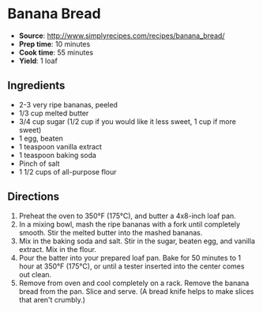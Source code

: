 # Banana Bread
 * **Source**: http://www.simplyrecipes.com/recipes/banana_bread/
 * **Prep time**: 10 minutes
 * **Cook time**: 55 minutes
 * **Yield**: 1 loaf

## Ingredients
 * 2-3 very ripe bananas, peeled
 * 1/3 cup melted butter
 * 3/4 cup sugar (1/2 cup if you would like it less sweet, 1 cup if more sweet)
 * 1 egg, beaten
 * 1 teaspoon vanilla extract
 * 1 teaspoon baking soda
 * Pinch of salt
 * 1 1/2 cups of all-purpose flour

## Directions
1. Preheat the oven to 350°F (175°C), and butter a 4x8-inch loaf pan.
2. In a mixing bowl, mash the ripe bananas with a fork until completely smooth. Stir the melted butter into the mashed bananas.
3. Mix in the baking soda and salt. Stir in the sugar, beaten egg, and vanilla extract. Mix in the flour.
4. Pour the batter into your prepared loaf pan. Bake for 50 minutes to 1 hour at 350°F (175°C), or until a tester inserted into the center comes out clean.
5. Remove from oven and cool completely on a rack. Remove the banana bread from the pan. Slice and serve. (A bread knife helps to make slices that aren't crumbly.)
